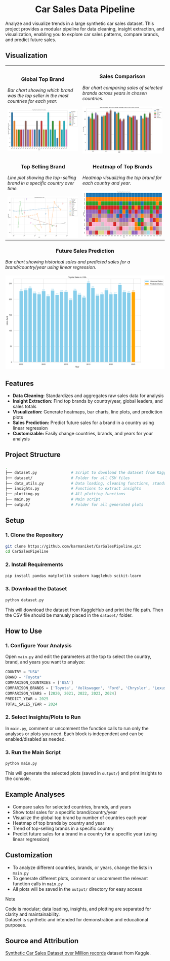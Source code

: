 <h1 align="center">Car Sales Data Pipeline</h1>

Analyze and visualize trends in a large synthetic car sales dataset. This project provides a modular pipeline for data cleaning, insight extraction, and visualization, enabling you to explore car sales patterns, compare brands, and predict future sales.

## Visualization

<table><tr><td>
      <h3 align="center">Global Top Brand</h3>
      <i>Bar chart showing which brand was the top seller in the most countries for each year.</i><br><br>
      <img width="auto" src="output\global_top_brand.png">
    </td><td>
      <h3 align="center">Sales Comparison</h3>
      <i>Bar chart comparing sales of selected brands across years in chosen countries.</i><br><br>
      <img width="auto" src="output\sales_comparison.png">  </td>
  </tr>
    <tr><td>
      <h3 align="center">Top Selling Brand</h3>
      <i>Line plot showing the top-selling brand in a specific country over time.</i><br><br>
      <img width="auto" src="output\top_selling_brand_usa.png">
    </td><td>
      <h3 align="center">Heatmap of Top Brands</h3>
      <i>Heatmap visualizing the top brand for each country and year.</i><br><br>
      <img width="auto" src="output\top_brand_heatmap.png">
    </td></tr>
</table>
  <h3 align="center">Future Sales Prediction</h3>
  <i>Bar chart showing historical sales and predicted sales for a brand/country/year using linear regression.</i><br><br>
  <img width="auto" src="output\usa_toyota_2025_prediction.png">

## Features

- **Data Cleaning:** Standardizes and aggregates raw sales data for analysis
- **Insight Extraction:** Find top brands by country/year, global leaders, and sales totals
- **Visualization:** Generate heatmaps, bar charts, line plots, and prediction plots
- **Sales Prediction:** Predict future sales for a brand in a country using linear regression
- **Customizable:** Easily change countries, brands, and years for your analysis

## Project Structure

```bash
.
├── dataset.py               # Script to download the dataset from KaggleHub
├── dataset/                 # Folder for all CSV files
├── data_utils.py            # Data loading, cleaning functions, standardizing columns, aggregating sales
├── insights.py              # Functions to extract insights
├── plotting.py              # All plotting functions
├── main.py                  # Main script       
├── output/                  # Folder for all generated plots
```

## Setup

### 1. Clone the Repository

```bash
git clone https://github.com/karmaniket/CarSalesPipeline.git
cd CarSalesPipeline
```

### 2. Install Requirements

```bash
pip install pandas matplotlib seaborn kagglehub scikit-learn
```

### 3. Download the Dataset

```bash
python dataset.py
```

This will download the dataset from KaggleHub and print the file path. Then the CSV file should be manualy placed in the `dataset/` folder.

## How to Use

### 1. Configure Your Analysis

Open `main.py` and edit the parameters at the top to select the country, brand, and years you want to analyze:

```python
COUNTRY = "USA"
BRAND = "Toyota"
COMPARISON_COUNTRIES = ['USA']
COMPARISON_BRANDS = ['Toyota', 'Volkswagen', 'Ford', 'Chrysler', 'Lexus', 'Chevrolet']
COMPARISON_YEARS = [2020, 2021, 2022, 2023, 2024]
PREDICT_YEAR = 2025
TOTAL_SALES_YEAR = 2024
```

### 2. Select Insights/Plots to Run

In `main.py`, comment or uncomment the function calls to run only the analyses or plots you need. Each block is independent and can be enabled/disabled as needed.

### 3. Run the Main Script

```bash
python main.py
```

This will generate the selected plots (saved in `output/`) and print insights to the console.

## Example Analyses

- Compare sales for selected countries, brands, and years
- Show total sales for a specific brand/country/year
- Visualize the global top brand by number of countries each year
- Heatmap of top brands by country and year
- Trend of top-selling brands in a specific country
- Predict future sales for a brand in a country for a specific year (using linear regression)

## Customization

- To analyze different countries, brands, or years, change the lists in `main.py`
- To generate different plots, comment or uncomment the relevant function calls in `main.py`
- All plots will be saved in the `output/` directory for easy access

> [!Note]
>Code is modular; data loading, insights, and plotting are separated for clarity and maintainability. <br>
>Dataset is synthetic and intended for demonstration and educational purposes. <br>

## Source and Attribution

[Synthetic Car Sales Dataset over Million records](https://www.kaggle.com/datasets/jayavarman/synthetic-car-sales-dataset-over-million-records) dataset from Kaggle.
